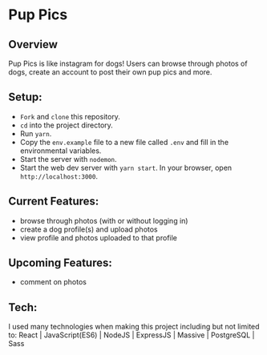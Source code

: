 # Pup Pics

<!-- ## For the live version, click [here](http://wtfsimte.com). -->

## Overview
Pup Pics is like instagram for dogs! Users can browse through photos of dogs, create an account to post their own pup pics and more.

## Setup:

* `Fork` and `clone` this repository.
* `cd` into the project directory.
* Run `yarn`.
* Copy the `env.example` file to a new file called `.env` and fill in the environmental variables.
* Start the server with `nodemon`.
* Start the web dev server with `yarn start`. In your browser, open `http://localhost:3000`.

## Current Features:
- browse through photos (with or without logging in)
- create a dog profile(s) and upload photos
- view profile and photos uploaded to that profile

## Upcoming Features:
- comment on photos 

## Tech:
I used many technologies when making this project including but not limited to: React | JavaScript(ES6) | NodeJS | ExpressJS | Massive | PostgreSQL | Sass 

<!-- ## Preview
![Landing Page](https://github.com/melodymennen/personal-project/blob/master/assets/landing%20page-wtfsimte.com.png)

![All Recipes Page](https://github.com/melodymennen/personal-project/blob/master/assets/all%20recipes-wtfsimte.com.png)

![Add/Edit Recipe Page](https://github.com/melodymennen/personal-project/blob/master/assets/edit%20recipe-wtfsimte.com.png)

![Recipe Page](https://github.com/melodymennen/personal-project/blob/master/assets/recipe-wtfsimte.com.png) -->